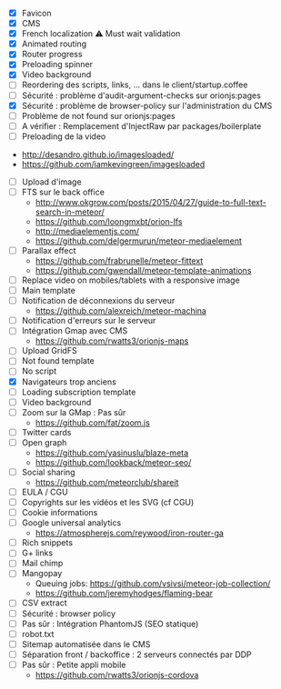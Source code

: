 - [X] Favicon
- [X] CMS
- [X] French localization :warning: Must wait validation
- [X] Animated routing
- [X] Router progress
- [X] Preloading spinner
- [X] Video background
- [ ] Reordering des scripts, links, ... dans le client/startup.coffee
- [ ] Sécurité : problème d'audit-argument-checks sur orionjs:pages
- [X] Sécurité : problème de browser-policy sur l'administration du CMS
- [ ] Problème de not found sur orionjs:pages
- [ ] A vérifier : Remplacement d'InjectRaw par packages/boilerplate
- [ ] Preloading de la video
- http://desandro.github.io/imagesloaded/
- https://github.com/iamkevingreen/imagesloaded
- [ ] Upload d'image
- [ ] FTS sur le back office
  - http://www.okgrow.com/posts/2015/04/27/guide-to-full-text-search-in-meteor/
  - https://github.com/loongmxbt/orion-lfs
  - http://mediaelementjs.com/
  - https://github.com/delgermurun/meteor-mediaelement
- [ ] Parallax effect
  - https://github.com/frabrunelle/meteor-fittext
  - https://github.com/gwendall/meteor-template-animations
- [ ] Replace video on mobiles/tablets with a responsive image
- [ ] Main template
- [ ] Notification de déconnexions du serveur
  - https://github.com/alexreich/meteor-machina
- [ ] Notification d'erreurs sur le serveur
- [ ] Intégration Gmap avec CMS
  - https://github.com/rwatts3/orionjs-maps
- [ ] Upload GridFS
- [ ] Not found template
- [ ] No script
- [X] Navigateurs trop anciens
- [ ] Loading subscription template
- [ ] Video background
- [ ] Zoom sur la GMap : Pas sûr
  - https://github.com/fat/zoom.js
- [ ] Twitter cards
- [ ] Open graph
  - https://github.com/yasinuslu/blaze-meta
  - https://github.com/lookback/meteor-seo/
- [ ] Social sharing
  - https://github.com/meteorclub/shareit
- [ ] EULA / CGU
- [ ] Copyrights sur les vidéos et les SVG (cf CGU)
- [ ] Cookie informations
- [ ] Google universal analytics
  - https://atmospherejs.com/reywood/iron-router-ga
- [ ] Rich snippets
- [ ] G+ links
- [ ] Mail chimp
- [ ] Mangopay
  - Queuing jobs: https://github.com/vsivsi/meteor-job-collection/
  - https://github.com/jeremyhodges/flaming-bear
- [ ] CSV extract
- [ ] Sécurité : browser policy
- [ ] Pas sûr : Intégration PhantomJS (SEO statique)
- [ ] robot.txt
- [ ] Sitemap automatisée dans le CMS
- [ ] Séparation front / backoffice : 2 serveurs connectés par DDP
- [ ] Pas sûr : Petite appli mobile
  - https://github.com/rwatts3/orionjs-cordova
